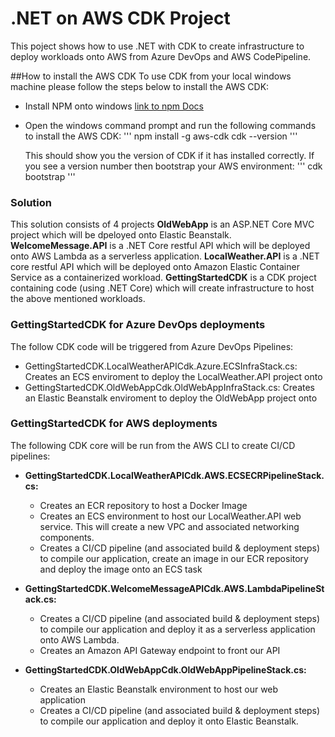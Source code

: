 # .NET on AWS CDK Project

This poject shows how to use .NET with CDK to create infrastructure to deploy workloads onto AWS from Azure DevOps and AWS CodePipeline.

##How to install the AWS CDK
To use CDK from your local windows machine please follow the steps below to install the AWS CDK:
- Install NPM onto windows [link to npm Docs](https://docs.npmjs.com/downloading-and-installing-node-js-and-npm)
- Open the windows command prompt and run the following commands to install the AWS CDK:
	'''
	npm install -g aws-cdk
	cdk --version
	'''
	
	This should show you the version of CDK if it has installed correctly. If you see a version number then bootstrap your AWS environment:
	'''
	cdk bootstrap
	'''

### Solution
This solution consists of 4 projects
**OldWebApp** is an ASP.NET Core MVC project which will be dpeloyed onto Elastic Beanstalk.
**WelcomeMessage.API** is a .NET Core restful API which will be deployed onto AWS Lambda as a serverless application.
**LocalWeather.API** is a .NET core restful API which will be deployed onto Amazon Elastic Container Service as a containerized workload.
**GettingStartedCDK** is a CDK project containing code (using .NET Core) which will create infrastructure to
host the above mentioned workloads.

### GettingStartedCDK for Azure DevOps deployments
The follow CDK code will be triggered from Azure DevOps Pipelines:
- GettingStartedCDK.LocalWeatherAPICdk.Azure.ECSInfraStack.cs: Creates an ECS enviroment to deploy the LocalWeather.API project onto
- GettingStartedCDK.OldWebAppCdk.OldWebAppInfraStack.cs: Creates an Elastic Beanstalk enviroment to deploy the OldWebApp project onto

### GettingStartedCDK for AWS deployments
The following CDK core will be run from the AWS CLI to create CI/CD pipelines:

- **GettingStartedCDK.LocalWeatherAPICdk.AWS.ECSECRPipelineStack.cs:**
	- Creates an ECR repository to host a Docker Image
	- Creates an ECS environment to host our LocalWeather.API web service. This will create a new VPC and associated networking components.
	- Creates a CI/CD pipeline (and associated build & deployment steps) to compile our application, create an image in our ECR repository and deploy the image onto an ECS task

- **GettingStartedCDK.WelcomeMessageAPICdk.AWS.LambdaPipelineStack.cs:**
	- Creates a CI/CD pipeline (and associated build & deployment steps) to compile our application and deploy it as a serverless application onto AWS Lambda. 
	- Creates an Amazon API Gateway endpoint to front our API

- **GettingStartedCDK.OldWebAppCdk.OldWebAppPipelineStack.cs:**
	- Creates an Elastic Beanstalk environment to host our web application
	- Creates a CI/CD pipeline (and associated build & deployment steps) to compile our application and deploy it onto Elastic Beanstalk. 
